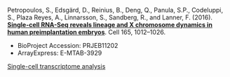 Petropoulos, S., Edsgärd, D., Reinius, B., Deng, Q., Panula, S.P., Codeluppi, S., Plaza Reyes, A., Linnarsson, S., Sandberg, R., and Lanner, F. (2016). **[Single-cell RNA-Seq reveals lineage and X chromosome dynamics in human preimplantation embryos](https://doi.org/10.1016/j.cell.2016.03.023)**. Cell 165, 1012–1026.

- BioProject Accession: PRJEB11202
- ArrayExpress: E-MTAB-3929

[Single-cell transcriptome analysis](https://jlduan.github.io/Replica/j.cell.2016.03.023/notebooks/analyze.html)
